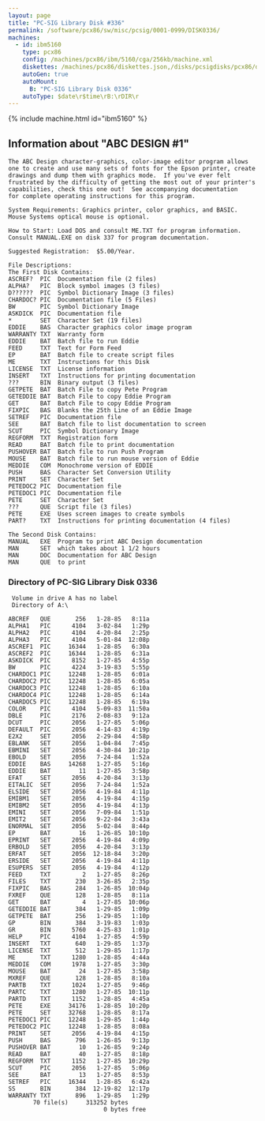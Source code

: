```yaml
---
layout: page
title: "PC-SIG Library Disk #336"
permalink: /software/pcx86/sw/misc/pcsig/0001-0999/DISK0336/
machines:
  - id: ibm5160
    type: pcx86
    config: /machines/pcx86/ibm/5160/cga/256kb/machine.xml
    diskettes: /machines/pcx86/diskettes.json,/disks/pcsigdisks/pcx86/diskettes.json
    autoGen: true
    autoMount:
      B: "PC-SIG Library Disk 0336"
    autoType: $date\r$time\rB:\rDIR\r
---
```


{% include machine.html id="ibm5160" %}

## Information about "ABC DESIGN #1"

    The ABC Design character-graphics, color-image editor program allows
    one to create and use many sets of fonts for the Epson printer, create
    drawings and dump them with graphics mode.  If you've ever felt
    frustrated by the difficulty of getting the most out of your printer's
    capabilities, check this one out!  See accompanying documentation
    for complete operating instructions for this program.
    
    System Requirements: Graphics printer, color graphics, and BASIC.
    Mouse Systems optical mouse is optional.
    
    How to Start: Load DOS and consult ME.TXT for program information.
    Consult MANUAL.EXE on disk 337 for program documentation.
    
    Suggested Registration:  $5.00/Year.
    
    File Descriptions:
    The First Disk Contains:
    ASCREF?  PIC  Documentation file (2 files)
    ALPHA?   PIC  Block symbol images (3 files)
    D??????  PIC  Symbol Dictionary Image (3 files)
    CHARDOC? PIC  Documentation file (5 Files)
    BW       PIC  Symbol Dictionary Image
    ASKDICK  PIC  Documentation file
    *        SET  Character Set (19 files)
    EDDIE    BAS  Character graphics color image program
    WARRANTY TXT  Warranty form
    EDDIE    BAT  Batch file to run Eddie
    FEED     TXT  Text for Form Feed
    EP       BAT  Batch file to create script files
    ME       TXT  Instructions for this Disk
    LICENSE  TXT  License information
    INSERT   TXT  Instructions for printing documentation
    ???      BIN  Binary output (3 files)
    GETPETE  BAT  Batch File to copy Pete Program
    GETEDDIE BAT  Batch File to copy Eddie Program
    GET      BAT  Batch File to copy Eddie Program
    FIXPIC   BAS  Blanks the 25th Line of an Eddie Image
    SETREF   PIC  Documentation file
    SEE      BAT  Batch file to list documentation to screen
    SCUT     PIC  Symbol Dictionary Image
    REGFORM  TXT  Registration form
    READ     BAT  Batch file to print documentation
    PUSHOVER BAT  Batch file to run Push Program
    MOUSE    BAT  Batch file to run mouse version of Eddie
    MEDDIE   COM  Monochrome version of EDDIE
    PUSH     BAS  Character Set Conversion Utility
    PRINT    SET  Character Set
    PETEDOC2 PIC  Documentation file
    PETEDOC1 PIC  Documentation file
    PETE     SET  Character Set
    ???      QUE  Script file (3 files)
    PETE     EXE  Uses screen images to create symbols
    PART?    TXT  Instructions for printing documentation (4 files)
    
    The Second Disk Contains:
    MANUAL   EXE  Program to print ABC Design documentation
    MAN      SET  which takes about 1 1/2 hours
    MAN      DOC  Documentation for ABC Design
    MAN      QUE  to print

### Directory of PC-SIG Library Disk 0336

     Volume in drive A has no label
     Directory of A:\

    ABCREF   QUE       256   1-28-85   8:11a
    ALPHA1   PIC      4104   3-02-84   1:29p
    ALPHA2   PIC      4104   4-20-84   2:25p
    ALPHA3   PIC      4104   5-01-84  12:08p
    ASCREF1  PIC     16344   1-28-85   6:30a
    ASCREF2  PIC     16344   1-28-85   6:31a
    ASKDICK  PIC      8152   1-27-85   4:55p
    BW       PIC      4224   3-19-83   5:55p
    CHARDOC1 PIC     12248   1-28-85   6:01a
    CHARDOC2 PIC     12248   1-28-85   6:05a
    CHARDOC3 PIC     12248   1-28-85   6:10a
    CHARDOC4 PIC     12248   1-28-85   6:14a
    CHARDOC5 PIC     12248   1-28-85   6:19a
    COLOR    PIC      4104   5-09-83  11:50a
    DBLE     PIC      2176   2-08-83   9:12a
    DCUT     PIC      2056   1-27-85   5:06p
    DEFAULT  PIC      2056   4-14-83   4:19p
    E2X2     SET      2056   2-29-84   4:58p
    EBLANK   SET      2056   1-04-84   7:45p
    EBMINI   SET      2056   4-30-84  10:21p
    EBOLD    SET      2056   7-24-84   1:52a
    EDDIE    BAS     14268   1-27-85   5:16p
    EDDIE    BAT        11   1-27-85   3:58p
    EFAT     SET      2056   4-20-84   3:13p
    EITALIC  SET      2056   7-24-84   1:52a
    ELSIDE   SET      2056   4-19-84   4:11p
    EMIBM1   SET      2056   4-19-84   4:15p
    EMIBM2   SET      2056   4-19-84   4:13p
    EMINI    SET      2056   7-09-84   1:51p
    EMIT2    SET      2056   9-22-84   3:43a
    ENORMAL  SET      2056   5-02-84   8:44p
    EP       BAT        16   1-26-85  10:10p
    EPRINT   SET      2056   4-19-84   4:09p
    ERBOLD   SET      2056   4-20-84   3:13p
    ERFAT    SET      2056  12-18-84   3:20p
    ERSIDE   SET      2056   4-19-84   4:11p
    ESUPERS  SET      2056   4-19-84   4:12p
    FEED     TXT         2   1-27-85   8:26p
    FILES    TXT       230   3-26-85   2:35p
    FIXPIC   BAS       284   1-26-85  10:04p
    FXREF    QUE       128   1-28-85   8:11a
    GET      BAT         4   1-27-85  10:06p
    GETEDDIE BAT       384   1-29-85   1:09p
    GETPETE  BAT       256   1-29-85   1:10p
    GP       BIN       384   3-19-83   1:03p
    GR       BIN      5760   4-25-83   1:01p
    HELP     PIC      4104   1-27-85   4:59p
    INSERT   TXT       640   1-29-85   1:37p
    LICENSE  TXT       512   1-29-85   1:17p
    ME       TXT      1280   1-28-85   4:44a
    MEDDIE   COM      1978   1-27-85   3:30p
    MOUSE    BAT        24   1-27-85   3:58p
    MXREF    QUE       128   1-28-85   8:10a
    PARTB    TXT      1024   1-27-85   9:46p
    PARTC    TXT      1280   1-27-85  10:11p
    PARTD    TXT      1152   1-28-85   4:45a
    PETE     EXE     34176   1-28-85  10:20p
    PETE     SET     32768   1-28-85   8:17a
    PETEDOC1 PIC     12248   1-29-85   1:44p
    PETEDOC2 PIC     12248   1-28-85   8:08a
    PRINT    SET      2056   4-19-84   4:15p
    PUSH     BAS       796   1-26-85   9:13p
    PUSHOVER BAT        10   1-26-85   9:24p
    READ     BAT        40   1-27-85   8:18p
    REGFORM  TXT      1152   1-27-85  10:29p
    SCUT     PIC      2056   1-27-85   5:06p
    SEE      BAT        13   1-27-85   8:53p
    SETREF   PIC     16344   1-28-85   6:42a
    SS       BIN       384  12-19-82  12:17p
    WARRANTY TXT       896   1-29-85   1:29p
           70 file(s)     313252 bytes
                               0 bytes free
